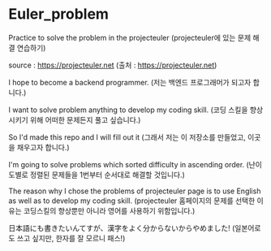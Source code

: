 # Euler_problem
Practice to solve the problem in the projecteuler
(projecteuler에 있는 문제 해결 연습하기)

source : https://projecteuler.net
(출처 : https://projecteuler.net)

I hope to become a backend programmer.
(저는 백엔드 프로그래머가 되고자 합니다.)

I want to solve problem anything to develop my coding skill.
(코딩 스킬을 향상시키기 위해 어떠한 문제든지 풀고 싶습니다.)

So I'd made this repo and I will fill out it
(그래서 저는 이 저장소를 만들었고, 이곳을 채우고자 합니다.)

I'm going to solve problems which sorted difficulty in ascending order.
(난이도별로 정렬된 문제들을 1번부터 순서대로 해결할 것입니다.)

The reason why I chose the problems of projecteuler page is to use English as well as to develop my coding skill.
(projecteuler 홈페이지의 문제를 선택한 이유는 코딩스킬의 향상뿐만 아니라 영어를 사용하기 위함입니다.)

日本語にも書きたいんてすが、漢字をよく分からないからやめました!
(일본어로도 쓰고 싶지만, 한자를 잘 모르니 패스!)
